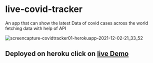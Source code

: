 # live-covid-tracker

An app that can show the latest Data of covid cases across the world fetching data with help of API

![screencapture-covidtracker01-herokuapp-2021-12-02-21_33_52](https://user-images.githubusercontent.com/62825092/144458451-bbec2aa6-b31a-4da8-967e-ce9722fefb4c.png)

## Deployed on heroku click on [live Demo](https://covidtracker01.herokuapp.com/)
